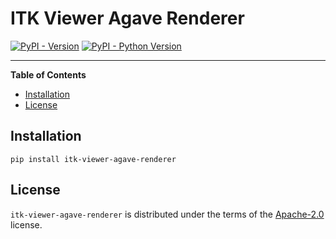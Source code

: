 # ITK Viewer Agave Renderer

[![PyPI - Version](https://img.shields.io/pypi/v/itk-viewer-agave-renderer.svg)](https://pypi.org/project/itk-viewer-agave-renderer)
[![PyPI - Python Version](https://img.shields.io/pypi/pyversions/itk-viewer-agave-renderer.svg)](https://pypi.org/project/itk-viewer-agave-renderer)

---

**Table of Contents**

- [Installation](#installation)
- [License](#license)

## Installation

```console
pip install itk-viewer-agave-renderer
```

## License

`itk-viewer-agave-renderer` is distributed under the terms of the [Apache-2.0](https://spdx.org/licenses/Apache-2.0.html) license.
